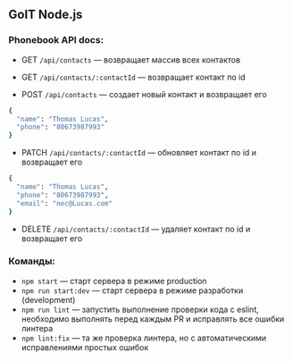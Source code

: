 ## GoIT Node.js

### Phonebook API docs:

- GET `/api/contacts` &mdash; возвращает массив всех контактов

- GET `/api/contacts/:contactId` &mdash; возвращает контакт по id

- POST `/api/contacts` &mdash; создает новый контакт и возвращает его

```sh
{
  "name": "Thomas Lucas",
  "phone": "80673987993"
}

```

- PATCH `/api/contacts/:contactId` &mdash; обновляет контакт по id и возвращает его

```sh
{
  "name": "Thomas Lucas",
  "phone": "80673987993",
  "email": "nec@Lucas.com"
}
```

- DELETE `/api/contacts/:contactId` &mdash; удаляет контакт по id и возвращает его

### Команды:

- `npm start` &mdash; старт сервера в режиме production
- `npm run start:dev` &mdash; старт сервера в режиме разработки (development)
- `npm run lint` &mdash; запустить выполнение проверки кода с eslint, необходимо выполнять перед каждым PR и исправлять все ошибки линтера
- `npm lint:fix` &mdash; та же проверка линтера, но с автоматическими исправлениями простых ошибок
